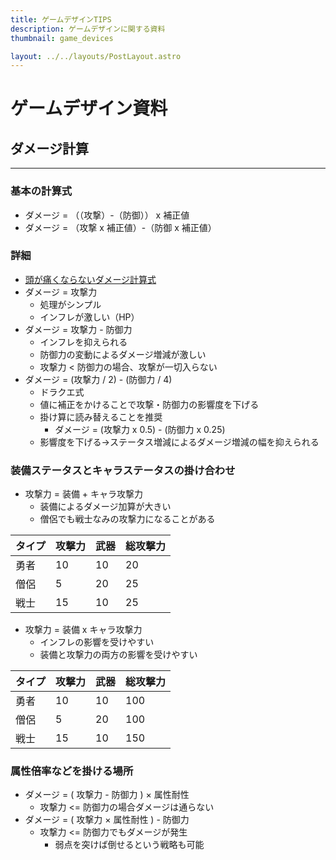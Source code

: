```yaml
---
title: ゲームデザインTIPS
description: ゲームデザインに関する資料
thumbnail: game_devices

layout: ../../layouts/PostLayout.astro
---
```


# ゲームデザイン資料

## ダメージ計算

***

### 基本の計算式

- ダメージ = （（攻撃）-（防御）） x 補正値
- ダメージ = （攻撃 x 補正値）-（防御 x 補正値）

### 詳細

- [頭が痛くならないダメージ計算式](https://note.com/daraneko_games/n/n9819dda2698a#nNtKY)
- ダメージ = 攻撃力
  - 処理がシンプル
  - インフレが激しい（HP）
- ダメージ = 攻撃力 - 防御力
  - インフレを抑えられる
  - 防御力の変動によるダメージ増減が激しい
  - 攻撃力 < 防御力の場合、攻撃が一切入らない
- ダメージ = (攻撃力 / 2) - (防御力 / 4)
  - ドラクエ式
  - 値に補正をかけることで攻撃・防御力の影響度を下げる
  - 掛け算に読み替えることを推奨
    - ダメージ = (攻撃力 x 0.5) - (防御力 x 0.25)
  - 影響度を下げる→ステータス増減によるダメージ増減の幅を抑えられる

### 装備ステータスとキャラステータスの掛け合わせ

- 攻撃力 = 装備 + キャラ攻撃力
  - 装備によるダメージ加算が大きい
  - 僧侶でも戦士なみの攻撃力になることがある

|タイプ|攻撃力|武器|総攻撃力|
|---|---|---|---|
|勇者|10|10|20|
|僧侶|5|20|25|
|戦士|15|10|25|

- 攻撃力 = 装備 x キャラ攻撃力
  - インフレの影響を受けやすい
  - 装備と攻撃力の両方の影響を受けやすい

|タイプ|攻撃力|武器|総攻撃力|
|---|---|---|---|
|勇者|10|10|100|
|僧侶|5|20|100|
|戦士|15|10|150|

### 属性倍率などを掛ける場所

- ダメージ = ( 攻撃力 - 防御力 ) × 属性耐性
  - 攻撃力 <= 防御力の場合ダメージは通らない
- ダメージ = ( 攻撃力 × 属性耐性 ) - 防御力
  - 攻撃力 <= 防御力でもダメージが発生
    - 弱点を突けば倒せるという戦略も可能
